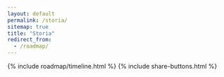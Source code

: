 ```yaml
---
layout: default
permalink: /storia/
sitemap: true
title: "Storia"
redirect_from:
  - /roadmap/
---
```

{% include roadmap/timeline.html %}
{% include share-buttons.html %}